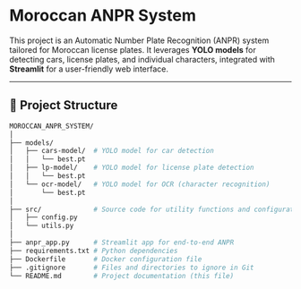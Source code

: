 # Moroccan ANPR System

This project is an Automatic Number Plate Recognition (ANPR) system tailored for Moroccan license plates. It leverages **YOLO models** for detecting cars, license plates, and individual characters, integrated with **Streamlit** for a user-friendly web interface.

---

## 📑 Project Structure

```bash
MOROCCAN_ANPR_SYSTEM/
│
├── models/
│   ├── cars-model/  # YOLO model for car detection
│   │   └── best.pt
│   ├── lp-model/    # YOLO model for license plate detection
│   │   └── best.pt
│   └── ocr-model/   # YOLO model for OCR (character recognition)
│       └── best.pt
│
├── src/             # Source code for utility functions and configurations
│   ├── config.py
│   └── utils.py
│
├── anpr_app.py      # Streamlit app for end-to-end ANPR
├── requirements.txt # Python dependencies
├── Dockerfile       # Docker configuration file
├── .gitignore       # Files and directories to ignore in Git
└── README.md        # Project documentation (this file)
